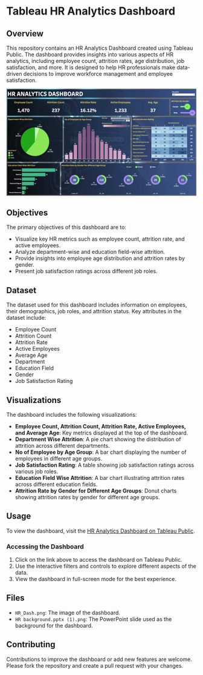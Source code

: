# Tableau HR Analytics Dashboard

## Overview
This repository contains an HR Analytics Dashboard created using Tableau Public. The dashboard provides insights into various aspects of HR analytics, including employee count, attrition rates, age distribution, job satisfaction, and more. It is designed to help HR professionals make data-driven decisions to improve workforce management and employee satisfaction.

![HR Analytics Dashboard](HR_Dash.png)

## Objectives
The primary objectives of this dashboard are to:
- Visualize key HR metrics such as employee count, attrition rate, and active employees.
- Analyze department-wise and education field-wise attrition.
- Provide insights into employee age distribution and attrition rates by gender.
- Present job satisfaction ratings across different job roles.

## Dataset
The dataset used for this dashboard includes information on employees, their demographics, job roles, and attrition status. Key attributes in the dataset include:
- Employee Count
- Attrition Count
- Attrition Rate
- Active Employees
- Average Age
- Department
- Education Field
- Gender
- Job Satisfaction Rating

## Visualizations
The dashboard includes the following visualizations:
- **Employee Count, Attrition Count, Attrition Rate, Active Employees, and Average Age**: Key metrics displayed at the top of the dashboard.
- **Department Wise Attrition**: A pie chart showing the distribution of attrition across different departments.
- **No of Employee by Age Group**: A bar chart displaying the number of employees in different age groups.
- **Job Satisfaction Rating**: A table showing job satisfaction ratings across various job roles.
- **Education Field Wise Attrition**: A bar chart illustrating attrition rates across different education fields.
- **Attrition Rate by Gender for Different Age Groups**: Donut charts showing attrition rates by gender for different age groups.

## Usage
To view the dashboard, visit the [HR Analytics Dashboard on Tableau Public](https://public.tableau.com/app/profile/pratiksha.gadhe/viz/HR_ANALYTICS_DASHBOARD1_twbx/HRANALYTICSDASHBOARD).

### Accessing the Dashboard
1. Click on the link above to access the dashboard on Tableau Public.
2. Use the interactive filters and controls to explore different aspects of the data.
3. View the dashboard in full-screen mode for the best experience.

## Files
- `HR_Dash.png`: The image of the dashboard.
- `HR background.pptx (1).png`: The PowerPoint slide used as the background for the dashboard.

## Contributing
Contributions to improve the dashboard or add new features are welcome. Please fork the repository and create a pull request with your changes.



